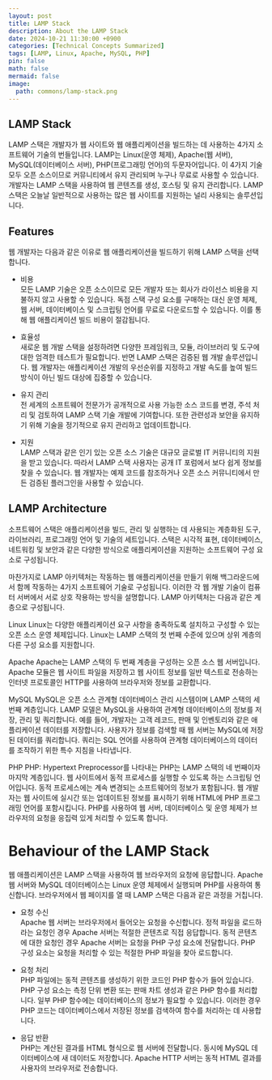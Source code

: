 ```yaml
---
layout: post
title: LAMP Stack
description: About the LAMP Stack
date: 2024-10-21 11:30:00 +0900
categories: [Technical Concepts Summarized]
tags: [LAMP, Linux, Apache, MySQL, PHP]
pin: false
math: false
mermaid: false
image:
  path: commons/lamp-stack.png
---
```

<!-- categories: [Technical Concepts Summarized, Technical Labs, Technical Terms, Useful Apps To Help With Technology] -->

## LAMP Stack
LAMP 스택은 개발자가 웹 사이트와 웹 애플리케이션을 빌드하는 데 사용하는 4가지 소프트웨어 기술의 번들입니다. LAMP는 Linux(운영 체제), Apache(웹 서버), MySQL(데이터베이스 서버), PHP(프로그래밍 언어)의 두문자어입니다. 이 4가지 기술 모두 오픈 소스이므로 커뮤니티에서 유지 관리되며 누구나 무료로 사용할 수 있습니다. 개발자는 LAMP 스택을 사용하여 웹 콘텐츠를 생성, 호스팅 및 유지 관리합니다. LAMP 스택은 오늘날 일반적으로 사용하는 많은 웹 사이트를 지원하는 널리 사용되는 솔루션입니다.

## Features
웹 개발자는 다음과 같은 이유로 웹 애플리케이션을 빌드하기 위해 LAMP 스택을 선택합니다. 

- 비용  
모든 LAMP 기술은 오픈 소스이므로 모든 개발자 또는 회사가 라이선스 비용을 지불하지 않고 사용할 수 있습니다. 독점 스택 구성 요소를 구매하는 대신 운영 체제, 웹 서버, 데이터베이스 및 스크립팅 언어를 무료로 다운로드할 수 있습니다. 이를 통해 웹 애플리케이션 빌드 비용이 절감됩니다.

- 효율성  
새로운 웹 개발 스택을 설정하려면 다양한 프레임워크, 모듈, 라이브러리 및 도구에 대한 엄격한 테스트가 필요합니다. 반면 LAMP 스택은 검증된 웹 개발 솔루션입니다. 웹 개발자는 애플리케이션 개발의 우선순위를 지정하고 개발 속도를 높여 빌드 방식이 아닌 빌드 대상에 집중할 수 있습니다.

- 유지 관리  
전 세계의 소프트웨어 전문가가 공개적으로 사용 가능한 소스 코드를 변경, 주석 처리 및 검토하여 LAMP 스택 기술 개발에 기여합니다. 또한 관련성과 보안을 유지하기 위해 기술을 정기적으로 유지 관리하고 업데이트합니다. 

- 지원  
LAMP 스택과 같은 인기 있는 오픈 소스 기술은 대규모 글로벌 IT 커뮤니티의 지원을 받고 있습니다. 따라서 LAMP 스택 사용자는 공개 IT 포럼에서 보다 쉽게 정보를 찾을 수 있습니다. 웹 개발자는 예제 코드를 참조하거나 오픈 소스 커뮤니티에서 만든 검증된 플러그인을 사용할 수 있습니다. 

## LAMP Architecture
소프트웨어 스택은 애플리케이션을 빌드, 관리 및 실행하는 데 사용되는 계층화된 도구, 라이브러리, 프로그래밍 언어 및 기술의 세트입니다. 스택은 시각적 표현, 데이터베이스, 네트워킹 및 보안과 같은 다양한 방식으로 애플리케이션을 지원하는 소프트웨어 구성 요소로 구성됩니다. 

마찬가지로 LAMP 아키텍처는 작동하는 웹 애플리케이션을 만들기 위해 백그라운드에서 함께 작동하는 4가지 소프트웨어 기술로 구성됩니다. 이러한 각 웹 개발 기술이 컴퓨터 서버에서 서로 상호 작용하는 방식을 설명합니다. LAMP 아키텍처는 다음과 같은 계층으로 구성됩니다.

Linux
Linux는 다양한 애플리케이션 요구 사항을 충족하도록 설치하고 구성할 수 있는 오픈 소스 운영 체제입니다. Linux는 LAMP 스택의 첫 번째 수준에 있으며 상위 계층의 다른 구성 요소를 지원합니다.

Apache
Apache는 LAMP 스택의 두 번째 계층을 구성하는 오픈 소스 웹 서버입니다. Apache 모듈은 웹 사이트 파일을 저장하고 웹 사이트 정보를 일반 텍스트로 전송하는 인터넷 프로토콜인 HTTP를 사용하여 브라우저와 정보를 교환합니다.

MySQL
MySQL은 오픈 소스 관계형 데이터베이스 관리 시스템이며 LAMP 스택의 세 번째 계층입니다. LAMP 모델은 MySQL을 사용하여 관계형 데이터베이스의 정보를 저장, 관리 및 쿼리합니다. 예를 들어, 개발자는 고객 레코드, 판매 및 인벤토리와 같은 애플리케이션 데이터를 저장합니다. 사용자가 정보를 검색할 때 웹 서버는 MySQL에 저장된 데이터를 쿼리합니다. 쿼리는 SQL 언어를 사용하여 관계형 데이터베이스의 데이터를 조작하기 위한 특수 지침을 나타냅니다.

PHP
PHP: Hypertext Preprocessor를 나타내는 PHP는 LAMP 스택의 네 번째이자 마지막 계층입니다. 웹 사이트에서 동적 프로세스를 실행할 수 있도록 하는 스크립팅 언어입니다. 동적 프로세스에는 계속 변경되는 소프트웨어의 정보가 포함됩니다. 웹 개발자는 웹 사이트에 실시간 또는 업데이트된 정보를 표시하기 위해 HTML에 PHP 프로그래밍 언어를 포함시킵니다. PHP를 사용하여 웹 서버, 데이터베이스 및 운영 체제가 브라우저의 요청을 응집력 있게 처리할 수 있도록 합니다.

# Behaviour of the LAMP Stack
웹 애플리케이션은 LAMP 스택을 사용하여 웹 브라우저의 요청에 응답합니다. Apache 웹 서버와 MySQL 데이터베이스는 Linux 운영 체제에서 실행되며 PHP를 사용하여 통신합니다. 브라우저에서 웹 페이지를 열 때 LAMP 스택은 다음과 같은 과정을 거칩니다.

- 요청 수신  
Apache 웹 서버는 브라우저에서 들어오는 요청을 수신합니다. 정적 파일을 로드하라는 요청인 경우 Apache 서버는 적절한 콘텐츠로 직접 응답합니다. 동적 콘텐츠에 대한 요청인 경우 Apache 서버는 요청을 PHP 구성 요소에 전달합니다. PHP 구성 요소는 요청을 처리할 수 있는 적절한 PHP 파일을 찾아 로드합니다.

- 요청 처리  
PHP 파일에는 동적 콘텐츠를 생성하기 위한 코드인 PHP 함수가 들어 있습니다. PHP 구성 요소는 측정 단위 변환 또는 판매 차트 생성과 같은 PHP 함수를 처리합니다. 일부 PHP 함수에는 데이터베이스의 정보가 필요할 수 있습니다. 이러한 경우 PHP 코드는 데이터베이스에서 저장된 정보를 검색하여 함수를 처리하는 데 사용합니다. 

- 응답 반환  
PHP는 계산된 결과를 HTML 형식으로 웹 서버에 전달합니다. 동시에 MySQL 데이터베이스에 새 데이터도 저장합니다. Apache HTTP 서버는 동적 HTML 결과를 사용자의 브라우저로 전송합니다. 
